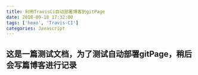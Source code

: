 ```yaml
---
title: 利用TravisCi自动部署博客到gitPage
date: 2018-09-18 17:32:00
tags: ['hexo', 'Travis-CI']
categories: Javascript
---
```


## 这是一篇测试文档，为了测试自动部署gitPage，稍后会写篇博客进行记录
